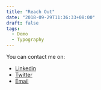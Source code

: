 ```yaml
---
title: "Reach Out"
date: "2018-09-29T11:36:33+08:00"
draft: false
tags:
  - Demo
  - Typography
---
```


You can contact me on:
- [Linkedin](https://www.linkedin.com/in/hassanbhatti/?originalSubdomain=ca)
- [Twitter](https://twitter.com/hwbhatti)
- [Email](mailto:hassan@theksociety.com)
